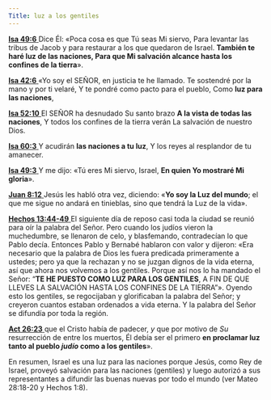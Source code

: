 ```yaml
---
Title: luz a los gentiles
---
```


[**Isa 49:6** ](verseid:23.49.6) Dice Él: «Poca cosa es que Tú seas Mi siervo, Para levantar las tribus de Jacob y para restaurar a los que quedaron de Israel. **También te haré luz de las naciones, Para que Mi salvación alcance hasta los confines de la tierra**».



[**Isa 42:6** ](verseid:23.42.6) «Yo soy el SEÑOR, en justicia te he llamado. Te sostendré por la mano y por ti velaré, Y te pondré como pacto para el pueblo, Como **luz para las naciones**,



[**Isa 52:10** ](verseid:23.52.10) El SEÑOR ha desnudado Su santo brazo **A la vista de todas las naciones**, Y todos los confines de la tierra verán La salvación de nuestro Dios.



[**Isa 60:3** ](verseid:23.60.3) Y acudirán **las naciones a tu luz**, Y los reyes al resplandor de tu amanecer.



[**Isa 49:3** ](verseid:23.49.3) Y me dijo: «Tú eres Mi siervo, Israel, **En quien Yo mostraré Mi gloria**».



[**Juan 8:12** ](verseid:43.8.12) Jesús les habló otra vez, diciendo: «**Yo soy la Luz del mundo**; el que me sigue no andará en tinieblas, sino que tendrá la Luz de la vida».



[**Hechos 13:44-49** ](verseid:44.13.44) El siguiente día de reposo casi toda la ciudad se reunió para oír la palabra del Señor. Pero cuando los judíos vieron la muchedumbre, se llenaron de celo, y blasfemando, contradecían lo que Pablo decía. Entonces Pablo y Bernabé hablaron con valor y dijeron: «Era necesario que la palabra de Dios les fuera predicada primeramente a ustedes; pero ya que la rechazan y no se juzgan dignos de la vida eterna, así que ahora nos volvemos a los gentiles. Porque así nos lo ha mandado el Señor: “**TE HE PUESTO COMO LUZ PARA LOS GENTILES**, A FIN DE QUE LLEVES LA SALVACIÓN HASTA LOS CONFINES DE LA TIERRA”». Oyendo esto los gentiles, se regocijaban y glorificaban la palabra del Señor; y creyeron cuantos estaban ordenados a vida eterna. Y la palabra del Señor se difundía por toda la región.



[**Act 26:23** ](verseid:44.26.23) que el Cristo había de padecer, *y* que por motivo de *Su* resurrección de entre los muertos, Él debía ser el primero **en proclamar luz tanto al pueblo *judío* como a los gentiles**».



En resumen, Israel es una luz para las naciones porque Jesús, como Rey de Israel, proveyó salvación para las naciones (gentiles) y luego autorizó a sus representantes a difundir las buenas nuevas por todo el mundo (ver Mateo 28:18-20 y Hechos 1:8).

